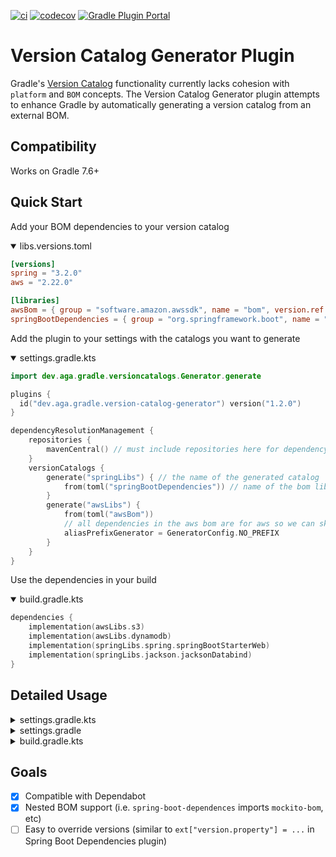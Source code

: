 [![ci](https://github.com/austinarbor/version-catalog-generator/actions/workflows/ci.yml/badge.svg)](https://github.com/austinarbor/version-catalog-generator/actions/workflows/ci.yml)
[![codecov](https://codecov.io/gh/austinarbor/version-catalog-generator/graph/badge.svg?token=IO5UCDD5A0)](https://codecov.io/gh/austinarbor/version-catalog-generator)
[![Gradle Plugin Portal](https://staging.shields.io/gradle-plugin-portal/v/dev.aga.gradle.version-catalog-generator?label=Gradle%20Plugin%20Portal)](https://plugins.gradle.org/plugin/dev.aga.gradle.version-catalog-generator)

# Version Catalog Generator Plugin

Gradle's [Version Catalog](https://docs.gradle.org/current/userguide/platforms.html) functionality currently lacks
cohesion
with `platform` and `BOM` concepts. The Version Catalog Generator plugin attempts to enhance Gradle by automatically
generating
a version catalog from an external BOM.

## Compatibility
Works on Gradle 7.6+

## Quick Start

Add your BOM dependencies to your version catalog

<details open>
  <summary>libs.versions.toml</summary>

```toml
[versions]
spring = "3.2.0"
aws = "2.22.0"

[libraries]
awsBom = { group = "software.amazon.awssdk", name = "bom", version.ref = "aws" }
springBootDependencies = { group = "org.springframework.boot", name = "spring-boot-dependencies", version.ref = "spring" }
```
</details>

Add the plugin to your settings with the catalogs you want to generate

<details open>
  <summary>settings.gradle.kts</summary>

```kotlin
import dev.aga.gradle.versioncatalogs.Generator.generate

plugins {
  id("dev.aga.gradle.version-catalog-generator") version("1.2.0")
}

dependencyResolutionManagement {
    repositories {
        mavenCentral() // must include repositories here for dependency resolution to work from settings
    }
    versionCatalogs {
        generate("springLibs") { // the name of the generated catalog
            from(toml("springBootDependencies")) // name of the bom library in the version catalog
        }
        generate("awsLibs") { 
            from(toml("awsBom"))
            // all dependencies in the aws bom are for aws so we can skip the prefix
            aliasPrefixGenerator = GeneratorConfig.NO_PREFIX
        }
    }
}
```
</details>

Use the dependencies in your build

<details open>
 <summary>build.gradle.kts</summary>

```kotlin
dependencies {
    implementation(awsLibs.s3)
    implementation(awsLibs.dynamodb)
    implementation(springLibs.spring.springBootStarterWeb)
    implementation(springLibs.jackson.jacksonDatabind)
}
```
</details>

## Detailed Usage
<details>
  <summary>settings.gradle.kts</summary>

```kotlin
import dev.aga.gradle.versioncatalogs.Generator.generate
import dev.aga.gradle.versioncatalogs.GeneratorConfig

plugins {
    id("dev.aga.gradle.version-catalog-generator") version("1.2.0")
}

dependencyResolutionManagement {
    repositories {
        mavenCentral() // must include repositories here for dependency resolution to work from settings
    }
    versionCatalogs {
        generate("springLibs") { // the name of the generated catalog
            from {
                toml {
                    libraryAlias = "spring-boot-dependencies" // required, alias of the library in the toml below
                    file = file("gradle/libs.versions.toml") // optional, only required if not using this value
                }
            }
            // use this instead if you just want to use direct dependency notation
            from("org.springframework.boot:spring-boot-dependencies:3.1.2")
            // you can optionally change the library alias generation behavior
            // by providing your own algorithms below. check the javadoc for more
            // information
            libraryAliasGenerator = {groupId, artifactId ->
                val prefix = aliasPrefixGenerator(groupId, artifactId)
                val suffix = aliasSuffixGenerator(prefix, groupId, artifactId)
                GeneratorConfig.DEFAULT_ALIAS_GENERATOR(prefix,suffix)
            }
            // for example if you prefer no prefix and camelCase library names you can do:
            aliasPrefixGenerator = GeneratorConfig.NO_PREFIX
            
            // you can optionally change the version alias generation behavior by
            // providing your own algorithm below. check the javadoc for more 
            // information
            versionNameGenerator = GeneratorConfig.DEFAULT_VERSION_NAME_GENERATOR
            
            // you can optionally provide regex patterns to exclude dependencies
            // by their group or name
            excludeGroups = "some\\.group"
            excludeNames = ".*pattern"
            // by default, we will store generated catalogs in build/version-catalogs,
            // relative to the directory in which the settings file is stored. customize that
            // directory by passing in a new value here. A relative directory will be resolved
            // relative to the settings file root. An absolute directory will be used as-is.
            // WARNING: When using a non-standard directory, be cognizant of when this file will
            // get cleaned up (or rather, when it will _not_ . If the directory you use is not
            // cleaned by the clean task, your catalogs will not get updated.
            cacheDirectory = file("build/some-folder")
        }
    }
}
```
</details>
<details>
    <summary>settings.gradle</summary>

```groovy
plugins {
    id('dev.aga.gradle.version-catalog-generator') version '1.2.0'
}

dependencyResolutionManagement {
    repositories {
        mavenCentral() // must include repositories here for dependency resolution to work from settings
    }
    versionCatalogs {
        generator.generate("jsonLibs") {
            it.from("com.fasterxml.jackson:jackson-bom:2.15.2")
            // you can optionally change the library alias generation behavior
            // by providing your own algorithms below. check the javadoc for more
            // information
            it.libraryAliasGenerator = { groupId, artifactId ->
                def prefix = aliasPrefixGenerator.invoke(groupId, artifactId)
                def suffix = aliasSuffixGenerator.invoke(prefix, groupId, artifactId)
                DEFAULT_ALIAS_GENERATOR.invoke(prefix,suffix)
            }
            // you can optionally change the version alias generation behavior by
            // providing your own algorithm below. check the javadoc for more 
            // information
            it.versionNameGenerator = it.DEFAULT_VERSION_NAME_GENERATOR
            
            // you can optionally provide regex patterns to exclude dependencies
            // by their group or name
            excludeGroups = "some\\.group"
            excludeNames = ".*pattern"
        }
    }
}
```
</details>
<details>
    <summary>build.gradle.kts</summary>

```kotlin
// add your dependencies from the generated catalog
dependencies {
    implementation(springLibs.spring.springBootStarterJdbc)
}
```
</details>

## Goals

- [x] Compatible with Dependabot
- [x] Nested BOM support (i.e. `spring-boot-dependences` imports `mockito-bom`, etc)
- [ ] Easy to override versions (similar to `ext["version.property"] = ...` in Spring Boot Dependencies plugin)
